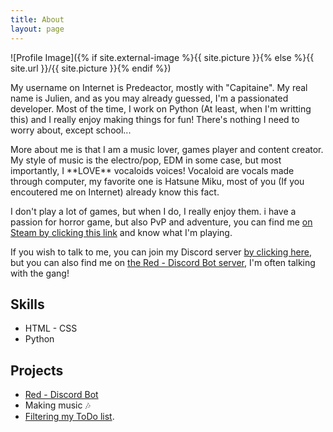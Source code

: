 ```yaml
---
title: About
layout: page
---
```

![Profile Image]({% if site.external-image %}{{ site.picture }}{% else %}{{ site.url }}/{{ site.picture }}{% endif %})
<br>
<p>My username on Internet is Predeactor, mostly with "Capitaine".
My real name is Julien, and as you may already guessed, I'm a passionated
developer. Most of the time, I work on Python (At least, when I'm writting this)
and I really enjoy making things for fun! There's nothing I need to worry about,
except school...</p>

<p>More about me is that I am a music lover, games player and content creator.
My style of music is the electro/pop, EDM in some case, but most importantly,
I **LOVE** vocaloids voices! Vocaloid are vocals made through computer, my 
favorite one is Hatsune Miku, most of you (If you encoutered me on Internet)
already know this fact.</p>

<p>I don't play a lot of games, but when I do, I really enjoy them.
i have a passion for horror game, but also PvP and adventure, you can find
me <a href="https://steamcommunity.com/profiles/76561199061642720">on Steam
by clicking this link</a> and know what I'm playing.</p>

<p>If you wish to talk to me, you can join my Discord server 
<a href="https://discord.gg/A85Dnqh">by clicking here</a>, but you can also find me on 
<a href="https://discord.gg/red">the Red - Discord Bot server</a>, I'm often talking 
with the gang!</p>

<h2>Skills</h2>

<ul class="skill-list">
	<li>HTML - CSS</li>
	<li>Python</li>
</ul>

<h2>Projects</h2>

<ul>
	<li><a href="https://github.com/Cog-Creators">Red - Discord Bot</a></li>
	<li>Making music 🎶</li>
	<li><a href="https://discord.gg/R4jCRCqxHg">Filtering my ToDo list</a>.</li>
</ul>
